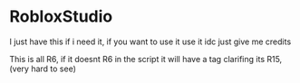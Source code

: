 # RobloxStudio
I just have this if i need it, if you want to use it use it idc just give me credits

This is all R6, if it doesnt R6 in the script it will have a tag clarifing its R15, (very hard to see)
